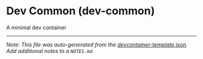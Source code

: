 
# Dev Common (dev-common)

A minimal dev container





---

_Note: This file was auto-generated from the [devcontainer-template.json](https://github.com/skevetter/devcontainers/blob/main/src/dev-common/devcontainer-template.json).  Add additional notes to a `NOTES.md`._

